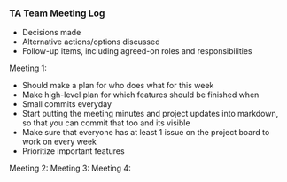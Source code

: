 
### TA Team Meeting Log

- Decisions made
- Alternative actions/options discussed
- Follow-up items, including agreed-on roles and responsibilities


Meeting 1:

- Should make a plan for who does what for this week
-  Make high-level plan for which features should be finished when
- Small commits everyday
- Start putting the meeting minutes and project updates into markdown, so that you can commit that too and its visible
- Make sure that everyone has at least 1 issue on the project board to work on every week
- Prioritize important features



Meeting 2:
Meeting 3:
Meeting 4:
